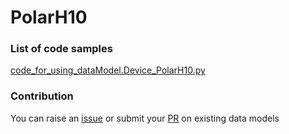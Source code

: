 # PolarH10

### List of code samples 

<!-- 50-List of code -->

<!-- [code entry](link) -->
[code_for_using_dataModel.Device_PolarH10.py](https://github.com/smart-data-models/dataModel.Device/blob/master/PolarH10/code/code_for_using_dataModel.Device_PolarH10.py)


<!-- /50-List of code -->

### Contribution
You can raise an [issue](https://github.com/smart-data-models/dataModel.Device/issues) or submit your [PR](https://github.com/smart-data-models/dataModel.Device/pulls) on existing data models
